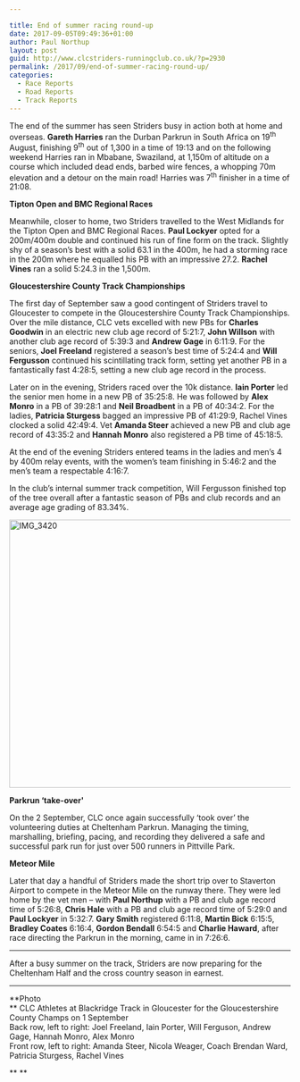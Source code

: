 ```yaml
---

title: End of summer racing round-up
date: 2017-09-05T09:49:36+01:00
author: Paul Northup
layout: post
guid: http://www.clcstriders-runningclub.co.uk/?p=2930
permalink: /2017/09/end-of-summer-racing-round-up/
categories:
  - Race Reports
  - Road Reports
  - Track Reports
---
```

The end of the summer has seen Striders busy in action both at home and overseas. **Gareth Harries** ran the Durban Parkrun in South Africa on 19<sup>th</sup> August, finishing 9<sup>th</sup> out of 1,300 in a time of 19:13 and on the following weekend Harries ran in Mbabane, Swaziland, at 1,150m of altitude on a course which included dead ends, barbed wire fences, a whopping 70m elevation and a detour on the main road! Harries was 7<sup>th</sup> finisher in a time of 21:08.

**Tipton Open and BMC Regional Races**

Meanwhile, closer to home, two Striders travelled to the West Midlands for the Tipton Open and BMC Regional Races. **Paul Lockyer** opted for a 200m/400m double and continued his run of fine form on the track. Slightly shy of a season’s best with a solid 63.1 in the 400m, he had a storming race in the 200m where he equalled his PB with an impressive 27.2. **Rachel Vines** ran a solid 5:24.3 in the 1,500m.

**Gloucestershire County Track Championships**

The first day of September saw a good contingent of Striders travel to Gloucester to compete in the Gloucestershire County Track Championships. Over the mile distance, CLC vets excelled with new PBs for **Charles Goodwin** in an electric new club age record of 5:21:7, **John Willson** with another club age record of 5:39:3 and **Andrew Gage** in 6:11:9. For the seniors, **Joel Freeland** registered a season’s best time of 5:24:4 and **Will Fergusson** continued his scintillating track form, setting yet another PB in a fantastically fast 4:28:5, setting a new club age record in the process.

Later on in the evening, Striders raced over the 10k distance. **Iain Porter** led the senior men home in a new PB of 35:25:8. He was followed by **Alex Monro** in a PB of 39:28:1 and **Neil Broadbent** in a PB of 40:34:2. For the ladies, **Patricia Sturgess** bagged an impressive PB of 41:29:9, Rachel Vines clocked a solid 42:49:4. Vet **Amanda Steer** achieved a new PB and club age record of 43:35:2 and **Hannah Monro** also registered a PB time of 45:18:5.

At the end of the evening Striders entered teams in the ladies and men’s 4 by 400m relay events, with the women’s team finishing in 5:46:2 and the men’s team a respectable 4:16:7.

In the club’s internal summer track competition, Will Fergusson finished top of the tree overall after a fantastic season of PBs and club records and an average age grading of 83.34%.

[<img class="alignnone wp-image-2932 size-full" src="http://www.clcstriders-runningclub.co.uk/wplive/wp-content/uploads/2017/09/IMG_3420.jpg" alt="IMG_3420" width="640" height="480" srcset="http://www.clcstriders-runningclub.co.uk/wplive/wp-content/uploads/2017/09/IMG_3420.jpg 640w, http://www.clcstriders-runningclub.co.uk/wplive/wp-content/uploads/2017/09/IMG_3420-300x225.jpg 300w" sizes="(max-width: 640px) 100vw, 640px" />](http://www.clcstriders-runningclub.co.uk/wplive/wp-content/uploads/2017/09/IMG_3420.jpg)

**Parkrun &#8216;take-over'**

On the 2 September, CLC once again successfully ‘took over’ the volunteering duties at Cheltenham Parkrun. Managing the timing, marshalling, briefing, pacing, and recording they delivered a safe and successful park run for just over 500 runners in Pittville Park.

**Meteor Mile**

Later that day a handful of Striders made the short trip over to Staverton Airport to compete in the Meteor Mile on the runway there. They were led home by the vet men – with **Paul Northup** with a PB and club age record time of 5:26:8, **Chris Hale** with a PB and club age record time of 5:29:0 and **Paul Lockyer** in 5:32:7. **Gary Smith** registered 6:11:8, **Martin Bick** 6:15:5, **Bradley Coates** 6:16:4, **Gordon Bendall** 6:54:5 and **Charlie Haward**, after race directing the Parkrun in the morning, came in in 7:26:6.

* * *

After a busy summer on the track, Striders are now preparing for the Cheltenham Half and the cross country season in earnest.

* * *

**Photo  
** CLC Athletes at Blackridge Track in Gloucester for the Gloucestershire County Champs on 1 September  
Back row, left to right: Joel Freeland, Iain Porter, Will Ferguson, Andrew Gage, Hannah Monro, Alex Monro  
Front row, left to right: Amanda Steer, Nicola Weager, Coach Brendan Ward, Patricia Sturgess, Rachel Vines

** **